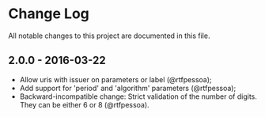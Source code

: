 # Change Log

All notable changes to this project are documented in this file.


## 2.0.0 - 2016-03-22

* Allow uris with issuer on parameters or label (@rtfpessoa);
* Add support for 'period' and 'algorithm' parameters (@rtfpessoa);
* Backward-incompatible change: Strict validation of the number of digits. They can be either 6 or
  8 (@rtfpessoa).

